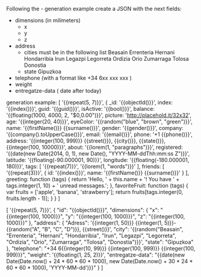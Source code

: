 Following the - generation example create a JSON with the next fields:
 
 - dimensions (in milimeters)
   - x
   - y
   - z
 - address 
    - cities must be in the following list 
        Beasain
        Errenteria
        Hernani
        Hondarribia
        Irun
        Legazpi
        Legorreta
        Ordizia
        Orio
        Zumarraga
        Tolosa
        Donostia
    - state 
        Gipuzkoa
 - telephone (with a format like +34 6xx xxx xxx )
 - weight
 - entregatze-data ( date after today)

generation example: 
[
  '{{repeat(5, 7)}}',
  {
    _id: '{{objectId()}}',
    index: '{{index()}}',
    guid: '{{guid()}}',
    isActive: '{{bool()}}',
    balance: '{{floating(1000, 4000, 2, "$0,0.00")}}',
    picture: 'http://placehold.it/32x32',
    age: '{{integer(20, 40)}}',
    eyeColor: '{{random("blue", "brown", "green")}}',
    name: '{{firstName()}} {{surname()}}',
    gender: '{{gender()}}',
    company: '{{company().toUpperCase()}}',
    email: '{{email()}}',
    phone: '+1 {{phone()}}',
    address: '{{integer(100, 999)}} {{street()}}, {{city()}}, {{state()}}, {{integer(100, 10000)}}',
    about: '{{lorem(1, "paragraphs")}}',
    registered: '{{date(new Date(2014, 0, 1), new Date(), "YYYY-MM-ddThh:mm:ss Z")}}',
    latitude: '{{floating(-90.000001, 90)}}',
    longitude: '{{floating(-180.000001, 180)}}',
    tags: [
      '{{repeat(7)}}',
      '{{lorem(1, "words")}}'
    ],
    friends: [
      '{{repeat(3)}}',
      {
        id: '{{index()}}',
        name: '{{firstName()}} {{surname()}}'
      }
    ],
    greeting: function (tags) {
      return 'Hello, ' + this.name + '! You have ' + tags.integer(1, 10) + ' unread messages.';
    },
    favoriteFruit: function (tags) {
      var fruits = ['apple', 'banana', 'strawberry'];
      return fruits[tags.integer(0, fruits.length - 1)];
    }
  }
]



[
  '{{repeat(5, 7)}}',
  {
    "id": "{{objectId()}}",
    "dimensions": {
      "x": "{{integer(100, 1000)}}",
      "y": "{{integer(100, 1000)}}",
      "z": "{{integer(100, 1000)}}"
    },
    "address": {
      "Adress": '{{integer(1, 50)}} {{integer(1, 5)}}-{{random("A", "B", "C", "D")}}, {{street()}}',
      "city": '{{random("Beasain", "Errenteria", "Hernani", "Hondarribia", "Irun", "Legazpi", "Legorreta", "Ordizia", "Orio", "Zumarraga", "Tolosa", "Donostia")}}',
      "state": "Gipuzkoa"
    },
    "telephone": "+34 6{{integer(10, 99)}} {{integer(100, 999)}} {{integer(100, 999)}}",
    "weight": '{{floating(1, 25, 2)}}',
    "entregatze-data": "{{date(new Date(Date.now() + 24 * 60 * 60 * 1000), new Date(Date.now() + 30 * 24 * 60 * 60 * 1000), 'YYYY-MM-dd')}}"
  }
]